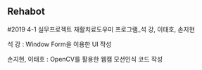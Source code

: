 ## Rehabot

#2019 4-1 실무프로젝트 재활치료도우미 프로그램_석 강, 이태호, 손지현

석 강 : Window Form을 이용한 UI 작성

손지현, 이태호 : OpenCV를 활용한 웹캠 모션인식 코드 작성
